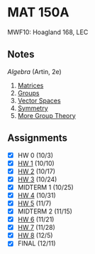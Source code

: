 # MAT 150A
MWF10: Hoagland 168, LEC
## Notes
*Algebra* (Artin, 2e)
1. [Matrices](../notes/matrices.md)
2. [Groups](../notes/groups-i.md)
3. [Vector Spaces](../notes/vector-spaces.md)
6. [Symmetry](../notes/symmetry.md)
7. [More Group Theory](../notes/groups-ii.md)
## Assignments
- [x] HW 0 (10/3)
- [x] [HW 1](../assignments/pdf/mat150a_hw1.pdf) (10/10)
- [x] [HW 2](../assignments/pdf/mat150a_hw2.pdf) (10/17)
- [x] [HW 3](../assignments/pdf/mat150a_hw3.pdf) (10/24)
- [x] MIDTERM 1 (10/25)
- [x] [HW 4](../assignments/pdf/mat150a_hw4.pdf) (10/31)
- [x] [HW 5](../assignments/pdf/mat150a_hw5.pdf) (11/7)
- [x] MIDTERM 2 (11/15)
- [x] [HW 6](../assignments/pdf/mat150a_hw6.pdf) (11/21)
- [x] [HW 7](../assignments/pdf/mat150a_hw7.pdf) (11/28)
- [x] [HW 8](../assignments/pdf/mat150a_hw8.pdf) (12/5)
- [x] FINAL (12/11)
